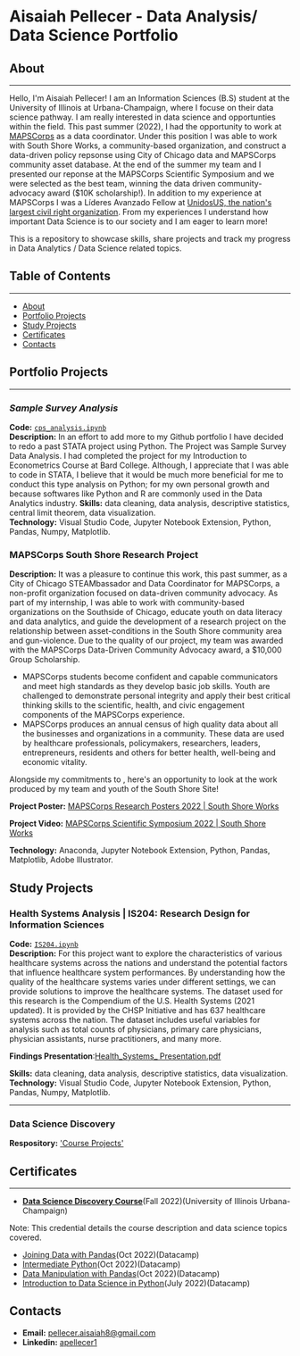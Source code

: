 # Aisaiah Pellecer - Data Analysis/ Data Science Portfolio
## About
***
Hello, I'm Aisaiah Pellecer! I am an Information Sciences (B.S) student at the University of Illinois at Urbana-Champaign, where I focuse on their data science pathway. I am really interested in data science and opportunties within the field. This past summer (2022), I had the opportunity to work at [MAPSCorps](https://mapscorps.org/) as a data coordinator. Under this position I was able to work with South Shore Works, a community-based organization, and construct a data-driven policy repsonse using City of Chicago data and MAPSCorps community asset database. At the end of the summer my team and I presented our reponse at the MAPSCorps Scientific Symposium and we were selected as the best team, winning the data driven community-advocacy award ($10K scholarship!). In addition to my experience at MAPSCorps I was a Líderes Avanzado Fellow at [UnidosUS, the nation's largest civil right organization](https://www.unidosus.org/). From my experiences I understand how important Data Science is to our society  and I am eager to learn more!

This is a repository to showcase skills, share projects and track my progress in Data Analytics / Data Science related topics.


## Table of Contents
***
* [About](#about)
* [Portfolio Projects](#portfolio-projects)
* [Study Projects](#study-projects)
* [Certificates](#certificates)
* [Contacts](#contacts)
## Portfolio Projects
***
### ***Sample Survey Analysis***
**Code:** [`cps_analysis.ipynb`](https://github.com/aisaiahpellecer/data-science-projects/blob/main/sample_survey_data_analysis/cps_analysis.ipynb)    
**Description:** In an effort to add more to my Github portfolio I have decided to redo a past STATA project using Python. The Project was Sample Survey Data Analysis. I had completed the project for my Introduction to Econometrics Course at Bard College. Although, I appreciate that I was able to code in STATA, I believe that it would be much more beneficial for me to conduct this type analysis on Python; for my own personal growth and because softwares like Python and R are commonly used in the Data Analytics industry.
**Skills:** data cleaning, data analysis, descriptive statistics, central limit theorem, data visualization.  
**Technology:** Visual Studio Code, Jupyter Notebook Extension, Python, Pandas, Numpy, Matplotlib.  

### MAPSCorps South Shore Research Project
**Description:** It was a pleasure to continue this work, this past summer, as a City of Chicago STEAMbassador and Data Coordinator for MAPSCorps, a non-profit organization focused on data-driven community advocacy. As part of my internship, I was able to work with community-based organizations on the Southside of Chicago, educate youth on data literacy and data analytics, and guide the development of a research project on the relationship between asset-conditions in the South Shore community area and gun-violence. Due to the quality of our project, my team was awarded with the MAPSCorps Data-Driven Community Advocacy award, a $10,000 Group Scholarship.

* MAPSCorps students become confident and capable communicators and meet high standards as they develop basic job skills. Youth are challenged to demonstrate personal integrity and apply their best critical thinking skills to the scientific, health, and civic engagement components of the MAPSCorps experience.
* MAPSCorps produces an annual census of high quality data about all the businesses and organizations in a community. These data are used by healthcare professionals, policymakers, researchers, leaders, entrepreneurs, residents and others for better health, well-being and economic vitality.

Alongside my commitments to , here's an opportunity to look at the work produced by my team and youth of the South Shore Site!

**Project Poster:** [MAPSCorps Research Posters 2022 | South Shore Works](https://drive.google.com/file/d/1r9A5sLaA5R6yynjcDNg-2szkuM9ceHhP/view?usp=sharing)

**Project Video:** [MAPSCorps Scientific Symposium 2022 | South Shore Works](https://www.youtube.com/watch?v=UC0Xm9bb4Ag&list=PLGUoNK52Wlj2Av1Je5mVXeXAqvDG9WmlK&ab_channel=MAPSCorps)

**Technology:** Anaconda, Jupyter Notebook Extension, Python, Pandas, Matplotlib, Adobe Illustrator.  

## Study Projects



### Health Systems Analysis | IS204: Research Design for Information Sciences
**Code:** [`IS204.ipynb`](https://github.com/aisaiahpellecer/data-science-projects/blob/main/IS204_Research_Design/IS204.ipynb)    
**Description:** For this project want to explore the characteristics of various healthcare systems across the nations and understand the potential factors that influence healthcare system performances. By understanding how the quality of the healthcare systems varies under different settings, we can provide solutions to improve the healthcare systems. The dataset used for this research is the Compendium of the U.S. Health Systems (2021 updated). It is provided by the CHSP Initiative and has 637 healthcare systems across the nation. The dataset includes useful variables for analysis such as total counts of physicians, primary care physicians, physician assistants, nurse practitioners, and many more. 

**Findings Presentation**:[Health_Systems_ Presentation.pdf](https://github.com/aisaiahpellecer/data-science-projects/blob/main/IS204_Research_Design/Health_Systems_%20Presentation.pdf)

**Skills:** data cleaning, data analysis, descriptive statistics, data visualization.  
**Technology:** Visual Studio Code, Jupyter Notebook Extension, Python, Pandas, Numpy, Matplotlib.  

***
### Data Science Discovery
**Respository:** ['Course Projects'](https://github.com/stat107-illinois/fa22_stat107_aisaiah2)
## Certificates
***
* [**Data Science Discovery Course**](https://d7.cs.illinois.edu/badges/stat107-fa22-BJ0P8HMSwLqf8Ntq3D68ok0pAuRKnN/)(Fall 2022)(University of Illinois Urbana-Champaign)

Note: This credential details the course description and data science topics covered.

* [Joining Data with Pandas](https://drive.google.com/file/d/19A2Hf6Wi5zpH29y5VeydL0HFHttxeDHS/view)(Oct 2022)(Datacamp)
* [Intermediate Python](https://drive.google.com/file/d/1zVg6MyNNQ_PrEoL9itQi2rq5JGjqBpCg/view)(Oct 2022)(Datacamp)
* [Data Manipulation with Pandas](https://drive.google.com/file/d/1XK9StjriK7zb4fI7vsXR-MsK2Ox76oPx/view)(Oct 2022)(Datacamp)
* [Introduction to Data Science in Python](https://drive.google.com/file/d/1GXSK0PBBMuNHTiw8cvDNcuFDjVgi5Q8a/view)(July 2022)(Datacamp)
## Contacts
* **Email:** pellecer.aisaiah8@gmail.com
* **Linkedin:** [apellecer1](https://www.linkedin.com/in/apellecer1/)
